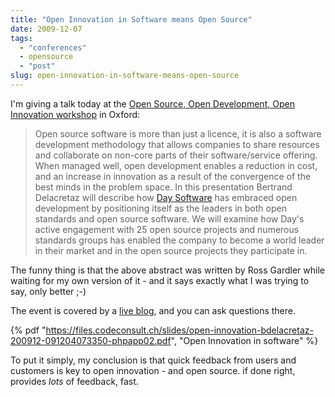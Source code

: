 ```yaml
---
title: "Open Innovation in Software means Open Source"
date: 2009-12-07
tags: 
  - "conferences"
  - opensource
  - "post"
slug: open-innovation-in-software-means-open-source
---
```


I'm giving a talk today at the [Open Source, Open Development, Open Innovation workshop](http://www.oss-watch.ac.uk/events/2009-12-07_business/programme.xml) in Oxford:

> Open source software is more than just a licence, it is also a software development methodology that allows companies to share resources and collaborate on non-core parts of their software/service offering. When managed well, open development enables a reduction in cost, and an increase in innovation as a result of the convergence of the best minds in the problem space. In this presentation Bertrand Delacretaz will describe how [Day Software](http://www.day.com) has embraced open development by positioning itself as the leaders in both open standards and open source software. We will examine how Day's active engagement with 25 open source projects and numerous standards groups has enabled the company to become a world leader in their market and in the open source projects they participate in.

The funny thing is that the above abstract was written by Ross Gardler while waiting for my own version of it - and it says exactly what I was trying to say, only better ;-)

The event is covered by a [live blog](http://www.coveritlive.com/index2.php/option=com_altcaster/task=viewaltcast/altcast_code=a3264d23fa/height=550/width=470), and you can ask questions there.

{% pdf
 "https://files.codeconsult.ch/slides/open-innovation-bdelacretaz-200912-091204073350-phpapp02.pdf",
 "Open Innovation in software"
%}

To put it simply, my conclusion is that quick feedback from users and customers is key to open innovation - and open source. if done right, provides _lots_ of feedback, fast.
